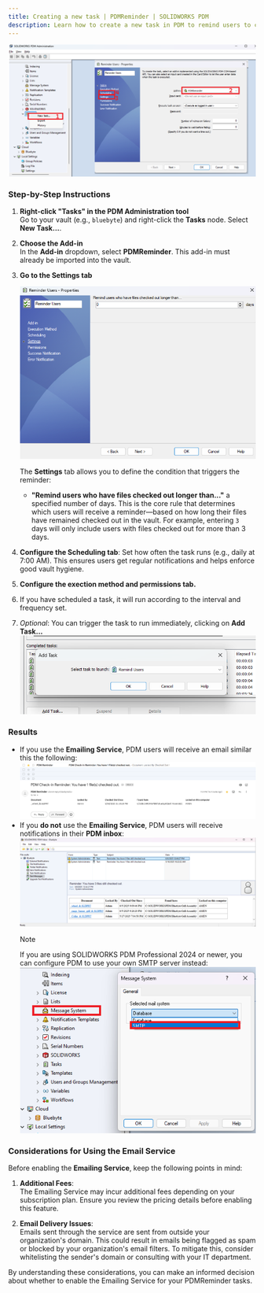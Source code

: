 ```yaml
---
title: Creating a new task | PDMReminder | SOLIDWORKS PDM
description: Learn how to create a new task in PDM to remind users to check their back into the vault.
---
```


![alt text](../images/newtaskpdmreminder.png)

### Step-by-Step Instructions

1. **Right-click "Tasks" in the PDM Administration tool**  
   Go to your vault (e.g., `bluebyte`) and right-click the **Tasks** node. Select **New Task...**.

2. **Choose the Add-in**  
   In the **Add-in** dropdown, select **PDMReminder**. This add-in must already be imported into the vault.

3. **Go to the Settings tab**  
   
    ![alt text](../images/settingstab.png)

    The **Settings** tab allows you to define the condition that triggers the reminder:  
    
    - **"Remind users who have files checked out longer than..."** a specified number of days. This is the core rule that determines which users will receive a reminder—based on how long their files have remained checked out in the vault. For example, entering `3` days will only include users with files checked out for more than 3 days.
    
4. **Configure the Scheduling tab**: Set how often the task runs (e.g., daily at 7:00 AM). This ensures users get regular notifications and helps enforce good vault hygiene.

5. **Configure the exection method and permissions tab.**

6. If you have scheduled a task, it will run according to the interval and frequency set.

7. *Optional*: You can trigger the task to run immediately, clicking on **Add Task...**
![alt text](../images/addtask.png)

### Results 
   - If you use the **Emailing Service**, PDM users will receive an email similar this the following: 
   ![alt text](../images/email.png)
   - If you **do not** use the **Emailing Service**, PDM users will receive notifications in their **PDM inbox**: 
   ![alt text](../images/pdmreminder_inbox.png)
      >[!Note]
      > If you are using SOLIDWORKS PDM Professional 2024 or newer, you can configure PDM to use your own SMTP server instead: 
      >![stmp](../images/smtp.png)

### Considerations for Using the Email Service

Before enabling the **Emailing Service**, keep the following points in mind:

1. **Additional Fees**:  
   The Emailing Service may incur additional fees depending on your subscription plan. Ensure you review the pricing details before enabling this feature.

2. **Email Delivery Issues**:  
   Emails sent through the service are sent from outside your organization's domain. This could result in emails being flagged as spam or blocked by your organization's email filters. To mitigate this, consider whitelisting the sender's domain or consulting with your IT department.

By understanding these considerations, you can make an informed decision about whether to enable the Emailing Service for your PDMReminder tasks.
